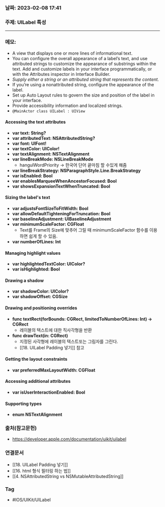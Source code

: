 ### 날짜: 2023-02-08 17:41

### 주제: UILabel  특성
---
### 메모: 
- A view that displays one or more lines of informational text.
- You can configure the overall appearance of a label’s text, and use attributed strings to customize the appearance of substrings within the text. Add and customize labels in your interface programmatically, or with the Attributes inspector in Interface Builder.
- *Supply either a string or an attributed string that represents the content.*
- If you’re using a nonattributed string, configure the appearance of the label.
- Set up Auto Layout rules to govern the size and position of the label in your interface.
- Provide accessibility information and localized strings.
- `@MainActor class UILabel : UIView`
#### Accessing the text attributes 
- **var text: String?**
- **var attributedText: NSAttributedString?**
- **var font: UIFont!**
- **var textColor: UIColor!**
- **var textAlignment: NSTextAlignment**
- **var lineBreakMode: NSLineBreakMode**
	- hangulWordPriority -> 한국어 단어 끝마침 할 수있게 해줌
- **var lineBreakStrategy: NSParagraphStyle.Line.BreakStrategy**
- **var isEnabled: Bool**
- **var enablesMarqueeWhenAncestorFocused: Bool**
- **var showsExpansionTextWhenTruncated: Bool**
#### Sizing the label's text 
- **var adjustsFontSizeToFitWidth: Bool**
- **var allowDefaultTighteningForTruncation: Bool**
- **var baselineAdjustment: UIBaselineAdjustment**
- **var minimumScaleFactor: CGFloat**
	- Text를 Frame의 Size에 맞추어 그릴 때 minimumScaleFactor 함수를 이용하면 쉽게 할 수 있음.
- **var numberOfLines: Int**
#### Managing highlight values 
- **var highlightedTextColor: UIColor?**
- **var isHighlighted: Bool**
#### Drawing a shadow
- **var shadowColor: UIColor?**
- **var shadowOffset: CGSize**
#### Drawing and positioning overrides
- **func textRect(forBounds: CGRect, limitedToNumberOfLines: Int) -> CGRect**
	- 레이블의 텍스트에 대한 직사각형을 반환
- **func drawText(in: CGRect)**
	- 지정된 사각형에 레이블의 텍스트또는 그림자를 그린다.
	- [[18. UILabel Padding 넣기]] 참고
#### Getting the layout constraints
- **var preferredMaxLayoutWidth: CGFloat**
#### Accessing additional attributes 
- **var isUserInteractionEnabled: Bool**
#### Supporting types
- **enum NSTextAlignment**

### 출처(참고문헌) 
- https://developer.apple.com/documentation/uikit/uilabel

### 연결문서 
- [[18. UILabel Padding 넣기]]
- [[16. html 형식 필터링 하는 법]]
- [[4. NSAttributedString vs NSMutableAttributedString]]
### Tag
- #IOS/UIKit/UILabel 